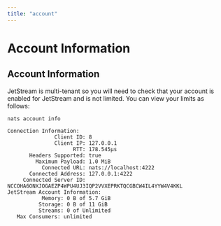 ```yaml
---
title: "account"
---
```

# Account Information

## Account Information

JetStream is multi-tenant so you will need to check that your account is enabled for JetStream and is not limited. You can view your limits as follows:

```shell
nats account info
```
```text
Connection Information:
               Client ID: 8
               Client IP: 127.0.0.1
                     RTT: 178.545µs
       Headers Supported: true
         Maximum Payload: 1.0 MiB
           Connected URL: nats://localhost:4222
       Connected Address: 127.0.0.1:4222
     Connected Server ID: NCCOHA6ONXJOGAEZP4WPU4UJ3IQP2VVXEPRKTQCGBCW4IL4YYW4V4KKL
JetStream Account Information:
           Memory: 0 B of 5.7 GiB
          Storage: 0 B of 11 GiB
          Streams: 0 of Unlimited
   Max Consumers: unlimited
```


